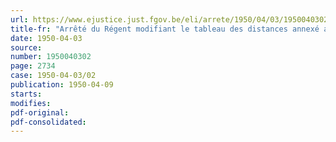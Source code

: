 ```yaml
---
url: https://www.ejustice.just.fgov.be/eli/arrete/1950/04/03/1950040302/justel
title-fr: "Arrêté du Régent modifiant le tableau des distances annexé au règlement de police et de navigation du canal de Bruxelles au Rupel et du port de Bruxelles"
date: 1950-04-03
source:
number: 1950040302
page: 2734
case: 1950-04-03/02
publication: 1950-04-09
starts:
modifies:
pdf-original:
pdf-consolidated:
---
```


